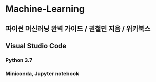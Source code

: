 # Machine-Learning

## 파이썬 머신러닝 완벽 가이드 / 권철민 지음 / 위키북스

## Visual Studio Code

### Python 3.7

### Miniconda, Jupyter notebook
